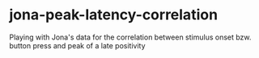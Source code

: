 jona-peak-latency-correlation
=============================

Playing with Jona's data for the correlation between stimulus onset bzw. button press and peak of a late positivity
